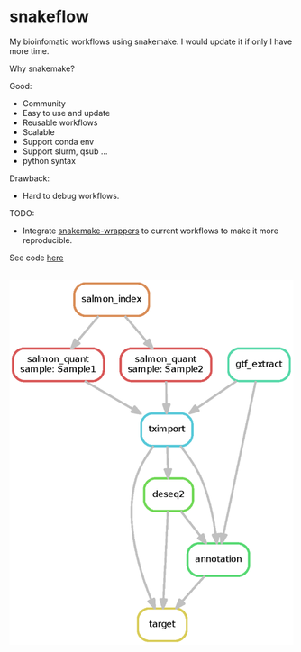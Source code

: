 # snakeflow


My bioinfomatic workflows using snakemake. I would update it if only I have more time.

Why snakemake?  

Good:
- Community
- Easy to use and update
- Reusable workflows
- Scalable
- Support conda env
- Support slurm, qsub ...
- python syntax

Drawback: 
- Hard to debug workflows. 


TODO:
* Integrate [snakemake-wrappers](https://github.com/snakemake/snakemake-wrappers) to current workflows to make it more reproducible.

See code [here](https://github.com/zqfang/snakeflow)


<br/><img src='/images/salmon-deseq2-dag.png'>
